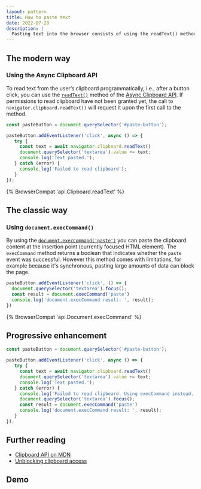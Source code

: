```yaml
---
layout: pattern
title: How to paste text
date: 2022-07-28
description: |
  Pasting text into the browser consists of using the readText() method of the Async Clipboard API.
---
```


## The modern way

### Using the Async Clipboard API

To read text from the user’s clipboard programmatically, i.e., after a button click, you can use the [`readText()`](https://developer.mozilla.org/docs/Web/API/Clipboard/readText) method of the [Async Clipboard API](https://developer.mozilla.org/docs/Web/API/Clipboard_API). If permissions to read clipboard have not been granted yet, the call to `navigator.clipboard.readText()` will request it upon the first call to the method.

```js
const pasteButton = document.querySelector('#paste-button');

pasteButton.addEventListener('click', async () => {
   try {
     const text = await navigator.clipboard.readText()
     document.querySelector('textarea').value += text;
     console.log('Text pasted.');
   } catch (error) {
     console.log('Failed to read clipboard');
   }
});
```

{% BrowserCompat 'api.Clipboard.readText' %}

## The classic way

### Using `document.execCommand()`

By using the [`document.execCommand('paste')`](https://developer.mozilla.org/docs/Web/API/Document/execCommand#paste) you can paste the clipboard content at the insertion point (currently focused HTML element). The `execCommand` method returns a boolean that indicates whether the `paste` event was successful. However this method comes with limitations, for example because it's synchronous, pasting large amounts of data can block the page.

```js
pasteButton.addEventListener('click', () => {
  document.querySelector('textarea').focus();
  const result = document.execCommand('paste')
  console.log('document.execCommand result: ', result);
})
```

{% BrowserCompat 'api.Document.execCommand' %}

## Progressive enhancement

```js
const pasteButton = document.querySelector('#paste-button');

pasteButton.addEventListener('click', async () => {
   try {
     const text = await navigator.clipboard.readText()
     document.querySelector('textarea').value += text;
     console.log('Text pasted.');
   } catch (error) {
     console.log('Failed to read clipboard. Using execCommand instead.');
     document.querySelector('textarea').focus();
     const result = document.execCommand('paste')
     console.log('document.execCommand result: ', result);
   }
});
```
## Further reading

- [Clipboard API on MDN](https://developer.mozilla.org/docs/Web/API/Clipboard_API)
- [Unblocking clipboard access](/async-clipboard/#readtext())

## Demo
